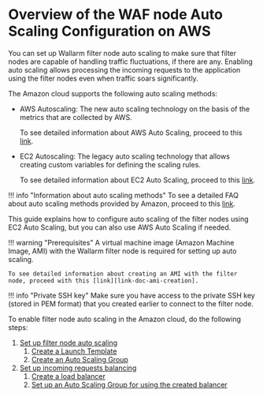 [link-doc-aws-as]:          https://docs.aws.amazon.com/autoscaling/plans/userguide/what-is-aws-auto-scaling.html
[link-doc-ec2-as]:          https://docs.aws.amazon.com/autoscaling/ec2/userguide/GettingStartedTutorial.html
[link-doc-as-faq]:          https://aws.amazon.com/autoscaling/faqs/

[link-doc-ami-creation]:    create-image.md
[link-doc-asg-guide]:       autoscaling-group-guide.md
[link-doc-lb-guide]:        load-balancing-guide.md
[link-doc-create-template]: autoscaling-group-guide.md#1-creating-a-launch-template
[link-doc-create-asg]:      autoscaling-group-guide.md#2-creating-an-auto-scaling-group
[link-doc-create-lb]:       load-balancing-guide.md#1-creating-a-load-balancer
[link-doc-set-up-asg]:      load-balancing-guide.md#2-setting-up-an-auto-scaling-group-for-using-the-created-balancer


# Overview of the WAF node Auto Scaling Configuration on AWS

You can set up Wallarm filter node auto scaling to make sure that filter nodes are capable of handling traffic fluctuations, if there are any. Enabling auto scaling allows processing the incoming requests to the application using the filter nodes even when traffic soars significantly.

The Amazon cloud supports the following auto scaling methods:
*   AWS Autoscaling:
    The new auto scaling technology on the basis of the metrics that are collected by AWS.
    
    To see detailed information about AWS Auto Scaling, proceed to this [link][link-doc-aws-as]. 

*   EC2 Autoscaling:
    The legacy auto scaling technology that allows creating custom variables for defining the scaling rules.
    
    To see detailed information about EC2 Auto Scaling, proceed to this [link][link-doc-ec2-as]. 
    
!!! info "Information about auto scaling methods"
    To see a detailed FAQ about auto scaling methods provided by Amazon, proceed to this [link][link-doc-as-faq]. 

This guide explains how to configure auto scaling of the filter nodes using EC2 Auto Scaling, but you can also use AWS Auto Scaling if needed.

!!! warning "Prerequisites"
    A virtual machine image (Amazon Machine Image, AMI) with the Wallarm filter node is required for setting up auto scaling.
    
    To see detailed information about creating an AMI with the filter node, proceed with this [link][link-doc-ami-creation].

!!! info "Private SSH key"
    Make sure you have access to the private SSH key (stored in PEM format) that you created earlier to connect to the filter node.

To enable filter node auto scaling in the Amazon cloud, do the following steps:
1.  [Set up filter node auto scaling][link-doc-asg-guide]
    1.  [Create a Launch Template][link-doc-create-template]
    2.  [Create an Auto Scaling Group][link-doc-create-asg]
2.  [Set up incoming requests balancing][link-doc-lb-guide]
    1.  [Create a load balancer][link-doc-create-lb]
    2.  [Set up an Auto Scaling Group for using the created balancer][link-doc-set-up-asg]